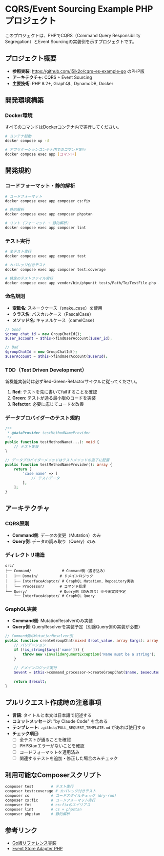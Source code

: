 # CQRS/Event Sourcing Example PHP プロジェクト

このプロジェクトは、PHPでCQRS（Command Query Responsibility Segregation）とEvent Sourcingの実装例を示すプロジェクトです。

## プロジェクト概要

- **参照実装**: https://github.com/j5ik2o/cqrs-es-example-go のPHP版
- **アーキテクチャ**: CQRS + Event Sourcing
- **主要技術**: PHP 8.2+, GraphQL, DynamoDB, Docker

## 開発環境構築

### Docker環境
すべてのコマンドはDockerコンテナ内で実行してください。

```bash
# コンテナ起動
docker compose up -d

# アプリケーションコンテナ内でのコマンド実行
docker compose exec app [コマンド]
```

## 開発規約

### コードフォーマット・静的解析

```bash
# コードフォーマット
docker compose exec app composer cs:fix

# 静的解析
docker compose exec app composer phpstan

# リント（フォーマット + 静的解析）
docker compose exec app composer lint
```

### テスト実行

```bash
# 全テスト実行
docker compose exec app composer test

# カバレッジ付きテスト
docker compose exec app composer test:coverage

# 特定のテストファイル実行
docker compose exec app vendor/bin/phpunit tests/Path/To/TestFile.php --testdox
```

### 命名規則

- **変数名**: スネークケース（snake_case）を使用
- **クラス名**: パスカルケース（PascalCase）
- **メソッド名**: キャメルケース（camelCase）

```php
// Good
$group_chat_id = new GroupChatId();
$user_account = $this->findUserAccount($user_id);

// Bad
$groupChatId = new GroupChatId();
$userAccount = $this->findUserAccount($userId);
```

### TDD（Test Driven Development）

新機能実装時は必ずRed-Green-Refactorサイクルに従ってください。

1. **Red**: テストを先に書いてfailすることを確認
2. **Green**: テストが通る最小限のコードを実装
3. **Refactor**: 必要に応じてコードを改善

### データプロバイダーのテスト規約

```php
/**
 * @dataProvider testMethodNameProvider
 */
public function testMethodName(...): void {
    // テスト実装
}

// データプロバイダーメソッドはテストメソッドの直下に配置
public function testMethodNameProvider(): array {
    return [
        'case name' => [
            // テストデータ
        ],
    ];
}
```

## アーキテクチャ

### CQRS原則

- **Command側**: データの変更（Mutation）のみ
- **Query側**: データの読み取り（Query）のみ

### ディレクトリ構造

```
src/
├── Command/              # Command側（書き込み）
│   ├── Domain/          # ドメインロジック
│   ├── InterfaceAdaptor/ # GraphQL Mutation、Repository実装
│   └── Processor/       # コマンド処理
└── Query/               # Query側（読み取り）※今後実装予定
    └── InterfaceAdaptor/ # GraphQL Query
```

### GraphQL実装

- **Command側**: MutationResolverのみ実装
- **Query側**: QueryResolverを実装予定（別途Query側の実装が必要）

```php
// Command側のMutationResolver例
public function createGroupChat(mixed $root_value, array $args): array {
    // バリデーション
    if (!is_string($args['name'])) {
        throw new \InvalidArgumentException('Name must be a string');
    }
    
    // ドメインロジック実行
    $event = $this->command_processor->createGroupChat($name, $executor_id);
    
    return $result;
}
```

## プルリクエスト作成時の注意事項

- **言語**: タイトルと本文は日本語で記述する
- **コミットメッセージ**: "by Claude Code" を含める
- **テンプレート**: `.github/PULL_REQUEST_TEMPLATE.md` があれば使用する
- **チェック項目**:
  - [ ] 全テストが通ることを確認
  - [ ] PHPStanエラーがないことを確認  
  - [ ] コードフォーマットを適用済み
  - [ ] 関連するテストを追加・修正した場合のみチェック

## 利用可能なComposerスクリプト

```bash
composer test        # テスト実行
composer test:coverage # カバレッジ付きテスト
composer cs          # コードスタイルチェック（dry-run）
composer cs:fix      # コードフォーマット実行
composer fmt         # cs:fixのエイリアス
composer lint        # cs + phpstan
composer phpstan     # 静的解析
```

## 参考リンク

- [Go版リファレンス実装](https://github.com/j5ik2o/cqrs-es-example-go)
- [Event Store Adapter PHP](https://github.com/j5ik2o/event-store-adapter-php)